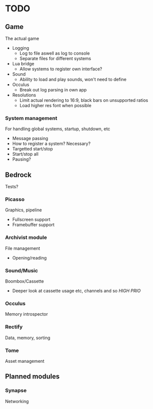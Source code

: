 TODO
===
## Game
The actual game
* Logging
  - Log to file aswell as log to console
  - Separate files for different systems
* Lua bridge
  - Allow systems to register own interface?
* Sound
  - Ability to load and play sounds, won't need to define
* Occulus
  - Break out log parsing in own app
* Resolutions
  - Limit actual rendering to 16:9, black bars on unsupported ratios
  - Load higher res font when possible

### System management
For handling global systems, startup, shutdown, etc
* Message passing
* How to register a system? Necessary?
* Targetted start/stop
* Start/stop all
* Pausing?

## Bedrock
Tests?

### Picasso
Graphics, pipeline
* Fullscreen support
* Framebuffer support

### Archivist module
File management
* Opening/reading

### Sound/Music
Boombox/Cassette
* Deeper look at cassette usage etc, channels and so *HIGH PRIO*

### Occulus
Memory introspector

### Rectify
Data, memory, sorting

### Tome
Asset management

## Planned modules

### Synapse
Networking
